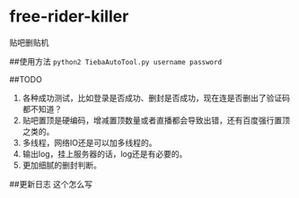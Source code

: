# free-rider-killer
贴吧删贴机

##使用方法
`python2 TiebaAutoTool.py username password`

##TODO
1. 各种成功测试，比如登录是否成功、删封是否成功，现在连是否删出了验证码都不知道？
2. 贴吧置顶是硬编码，增减置顶数量或者直播都会导致出错，还有百度强行置顶之类的。
3. 多线程，网络IO还是可以加多线程的。
4. 输出log，挂上服务器的话，log还是有必要的。
5. 更加细腻的删封判断。

##更新日志
这个怎么写
